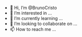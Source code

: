 - 👋 Hi, I’m @BrunoCristo
- 👀 I’m interested in ...
- 🌱 I’m currently learning ...
- 💞️ I’m looking to collaborate on ...
- 📫 How to reach me ...

<!---
BrunoCristo/BrunoCristo is a ✨ special ✨ repository because its `README.md` (this file) appears on your GitHub profile.
You can click the Preview link to take a look at your changes.
--->
